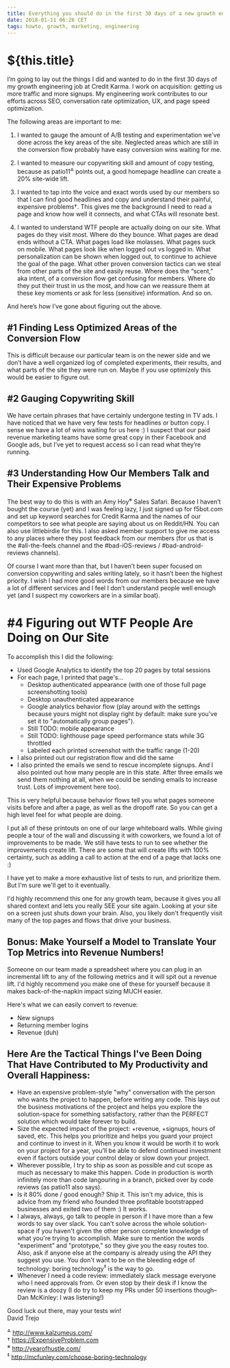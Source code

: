 ```yaml
---
title: Everything you should do in the first 30 days of a new growth engineering job
date: 2018-01-11 06:26 CET
tags: howto, growth, marketing, engineering
---
```

# ${this.title}

I’m going to lay out the things I did and wanted to do in the first 30 days of my growth engineering job at Credit Karma. I work on acquisition: getting us more traffic and more signups. My engineering work contributes to our efforts across SEO, conversation rate optimization, UX, and page speed optimization.

The following areas are important to me:

1) I wanted to gauge the amount of A/B testing and experimentation we've done across the key areas of the site. Neglected areas which are still in the conversion flow probably have easy conversion wins waiting for me.

2) I wanted to measure our copywriting skill and amount of copy testing, because as patio11<sup>⁂</sup> points out, a good homepage headline can create a 20% site-wide lift.

3) I wanted to tap into the voice and exact words used by our members so that I can find good headlines and copy and understand their painful, expensive problems†. This gives me the background I need to read a page and know how well it connects, and what CTAs will resonate best.

4) I wanted to understand WTF people are actually doing on our site. What pages do they visit most. Where do they bounce. What pages are dead ends without a CTA. What pages load like molasses. What pages suck on mobile. What pages look like when logged out vs logged in. What personalization can be shown when logged out, to continue to achieve the goal of the page. What other proven conversion tactics can we steal from other parts of the site and easily reuse. Where does the “scent,” aka intent, of a conversion flow get confusing for members. Where do they put their trust in us the most, and how can we reassure them at these key moments or ask for less (sensitive) information. And so on.

And here’s how I’ve gone about figuring out the above.

## #1 Finding Less Optimized Areas of the Conversion Flow
This is difficult because our particular team is on the newer side and we don’t have a well organized log of completed experiments, their results, and what parts of the site they were run on. Maybe if you use optimizely this would be easier to figure out.

## #2 Gauging Copywriting Skill
We have certain phrases that have certainly undergone testing in TV ads. I have noticed that we have very few tests for headlines or button copy. I sense we have a lot of wins waiting for us here :) I suspect that our paid revenue marketing teams have some great copy in their Facebook and Google ads, but I’ve yet to request access so I can read what they’re running.

## #3 Understanding How Our Members Talk and Their Expensive Problems
The best way to do this is with an Amy Hoy<sup>※</sup> Sales Safari. Because I haven’t bought the course (yet) and I was feeling lazy, I just signed up for f5bot.com and set up keyword searches for Credit Karma and the names of our competitors to see what people are saying about us on Reddit/HN. You can also use littlebirdie for this. I also asked member support to give me access to any places where they post feedback from our members (for us that is the #all-the-feels channel and the #bad-iOS-reviews / #bad-android-reviews channels).

Of course I want more than that, but I haven’t been super focused on conversion copywriting and sales writing lately, so it hasn’t been the highest priority. I wish I had more good words from our members because we have a lot of different services and I feel I don’t understand people well enough yet (and I suspect my coworkers are in a similar boat).

# #4 Figuring out WTF People Are Doing on Our Site
To accomplish this I did the following:

- Used Google Analytics to identify the top 20 pages by total sessions
- For each page, I printed that page's...
    - Desktop authenticated appearance (with one of those full page screenshotting tools)
    - Desktop unauthenticated appearance
    - Google analytics behavior flow (play around with the settings because yours might not display right by default: make sure you've set it to "automatically group pages").
    - Still TODO: mobile appearance
    - Still TODO: lighthouse page speed performance stats while 3G throttled
    - Labeled each printed screenshot with the traffic range (1-20)
- I also printed out our registration flow and did the same
- I also printed the emails we send to rescue incomplete signups. And I also pointed out how many people are in this state. After three emails we send them nothing at all, when we could be sending emails to increase trust. Lots of improvement here too).

This is very helpful because behavior flows tell you what pages someone visits before and after a page, as well as the dropoff rate. So you can get a high level feel for what people are doing.

I put all of these printouts on one of our large whiteboard walls. While giving people a tour of the wall and discussing it with coworkers, we found a lot of improvements to be made. We still have tests to run to see whether the improvements create lift. There are some that will create lifts with 100% certainty, such as adding a call to action at the end of a page that lacks one :)

I have yet to make a more exhaustive list of tests to run, and prioritize them. But I'm sure we'll get to it eventually.

I'd highly recommend this one for any growth team, because it gives you all shared context and lets you really SEE your site again. Looking at your site on a screen just shuts down your brain. Also, you likely don't frequently visit many of the top pages and flows that drive your business.

## Bonus: Make Yourself a Model to Translate Your Top Metrics into Revenue Numbers!

Someone on our team made a spreadsheet where you can plug in an incremental lift to any of the following metrics and it will spit out a revenue lift. I'd highly recommend you make one of these for yourself because it makes
back-of-the-napkin impact sizing MUCH easier. 

Here's what we can easily convert to revenue:

- New signups
- Returning member logins
- Revenue (duh)

## Here Are the Tactical Things I've Been Doing That Have Contributed to My Productivity and Overall Happiness:
- Have an expensive problem-style "why" conversation with the person who wants the project to happen, before writing any code. This lays out the business motivations of the project and helps you explore the solution-space for something satisfactory, rather than the PERFECT solution which would take forever to build.
- Size the expected impact of the project: +revenue, +signups, hours of saved, etc. This helps you prioritize and helps you guard your project and continue to invest in it. When you know it would be worth it to work on your project for a year, you’ll be able to defend continued investment even if factors outside your control delay or slow down your project.
- Wherever possible, I try to ship as soon as possible and cut scope as much as necessary to make this happen. Code in production is worth infinitely more than code langouring in a branch, picked over by code reviews (as patio11 also says). 
- Is it 80% done / good enough? Ship it. This isn't my advice, this is advice from my friend who founded three profitable bootstrapped businesses and exited two of them :) It works.
- I always, always, go talk to people in person if I have more than a few words to say over slack. You can't solve across the whole solution-space if you haven't given the other person complete knowledge of what you're trying to accomplish. Make sure to mention the words "experiment" and "prototype," so they give you the easy routes too. Also, ask if anyone else at the company is already using the API they suggest you use. You don't want to be on the bleeding edge of technology: boring technology<sup>‡</sup> is the way to go.
- Whenever I need a code review: immediately slack message everyone who I need approvals from. Or even stop by their desk if I know the review is a doozy (I do try to keep my PRs under 50 insertions though–Dan McKinley: I was listening!)


Good luck out there, may your tests win!   
David Trejo

<sup>⁂</sup> <http://www.kalzumeus.com/>   
† <https://ExpensiveProblem.com>   
<sup>※</sup> <http://yearofhustle.com/>  
<sup>‡</sup> <http://mcfunley.com/choose-boring-technology>  
